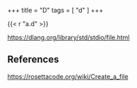 +++
title = "D"
tags = [ "d" ]
+++

{{< r "a.d" >}}

<https://dlang.org/library/std/stdio/file.html>

## References

<https://rosettacode.org/wiki/Create_a_file>
